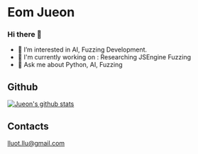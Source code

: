# Eom Jueon 

### Hi there 👋
- 🔭 I’m interested in AI, Fuzzing Development.
- 🌱 I'm currently working on : Researching JSEngine Fuzzing
- 💬 Ask me about Python, AI, Fuzzing

## Github
[![Jueon's github stats](https://github-readme-stats.vercel.app/api?username=EJueon)](https://github.com/anuraghazra/github-readme-stats)

## Contacts
lluot.llu@gmail.com

<!-- ## Problem Solving -->
<!--
**EJueon/EJueon** is a ✨ _special_ ✨ repository because its `README.md` (this file) appears on your GitHub profile.

Here are some ideas to get you started:

- 🔭 I’m currently working on ...
- 🌱 I’m currently learning ...
- 👯 I’m looking to collaborate on ...
- 🤔 I’m looking for help with ...
- 💬 Ask me about ...
- 📫 How to reach me: ...
- 😄 Pronouns: ...
- ⚡ Fun fact: ...
-->
